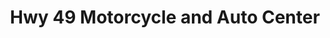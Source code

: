 ---
title: "Hwy 49 Motorcycle and Auto Center"
url: /liberty/hwy-49-motorcycle-and-auto-center/
shop: Motorrad
---